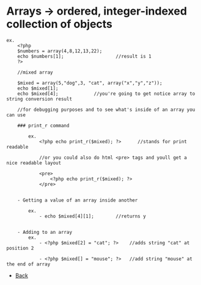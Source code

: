 # Arrays	-> ordered, integer-indexed collection of objects

	ex.	
		<?php
		$numbers = array(4,8,12,13,22);			
		echo $numbers[1];					//result is 1
		?>

		//mixed array

		$mixed = array(5,"dog",3, "cat", array("x","y","z"));
		echo $mixed[1];
		echo $mixed[4];				//you're going to get notice array to string conversion result

		//for debugging purposes and to see what's inside of an array you can use

		### print_r command

			ex.
				<?php echo print_r($mixed); ?>		//stands for print readable

				//or you could also do html <pre> tags and youll get a nice readable layout

				<pre>
					<?php echo print_r($mixed); ?>
				</pre>


		- Getting a value of an array inside another
		
			ex.
				- echo $mixed[4][1];		//returns y			


		- Adding to an array
			ex.
				- <?php $mixed[2] = "cat"; ?>    //adds string "cat" at position 2

				- <?php $mixed[] = "mouse"; ?>   //add string "mouse" at the end of array


*   [Back](https://github.com/stefan22/phpIntro)


